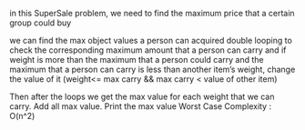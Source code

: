 
in this SuperSale problem, we need to find the maximum price that a certain group could buy

we can find the max object values a person can acquired
double looping to check the corresponding maximum amount that a person can carry
and if weight is more than the maximum that a person could carry and the maximum that a person can carry is less than another item’s weight, change the value of it
(weight<= max carry && max carry < value of other item)

Then after the loops we get the max value for each weight that we can carry. Add all max value. Print the max value
Worst Case Complexity : O(n^2)

